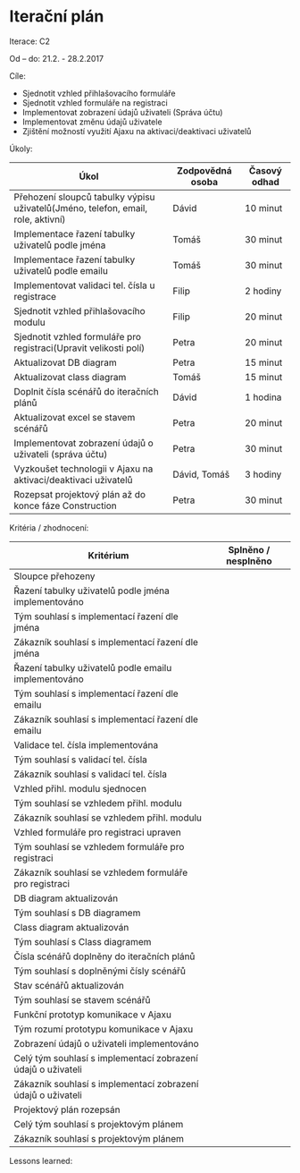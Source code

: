 <h1>Iterační plán</h1>
Iterace:  C2

Od – do:
21.2. - 28.2.2017

Cíle:
- Sjednotit vzhled přihlašovacího formuláře
- Sjednotit vzhled formuláře na registraci
- Implementovat zobrazení údajů uživateli (Správa účtu)
- Implementovat změnu údajů uživatele
- Zjištění možností využití Ajaxu na aktivaci/deaktivaci uživatelů

Úkoly:

|Úkol|	Zodpovědná osoba|	Časový odhad|
|---|---|---|
|Přehození sloupců tabulky výpisu uživatelů(Jméno, telefon, email, role, aktivní)|Dávid|10 minut|
|Implementace řazení tabulky uživatelů podle jména|Tomáš|30 minut|
|Implementace řazení tabulky uživatelů podle emailu|Tomáš|30 minut|
|Implementovat validaci tel. čísla u registrace|Filip|2 hodiny|
|Sjednotit vzhled přihlašovacího modulu|Filip|20 minut|
|Sjednotit vzhled formuláře pro registraci(Upravit velikosti polí)|Petra|20 minut|
|Aktualizovat DB diagram|Petra|15 minut|
|Aktualizovat class diagram|Tomáš|15 minut|
|Doplnit čísla scénářů do iteračních plánů|Dávid|1 hodina|
|Aktualizovat excel se stavem scénářů|Petra|20 minut|
|Implementovat zobrazení údajů o uživateli (správa účtu)|Petra|30 minut|
|Vyzkoušet technologii v Ajaxu na aktivaci/deaktivaci uživatelů|Dávid, Tomáš|3 hodiny|
|Rozepsat projektový plán až do konce fáze Construction|Petra|30 minut|

Kritéria / zhodnocení:

|Kritérium	|Splněno / nesplněno|
|---|---|
|Sloupce přehozeny||
|Řazení tabulky uživatelů podle jména implementováno||
|Tým souhlasí s implementací řazení dle jména||
|Zákazník souhlasí s implementací řazení dle jména||
|Řazení tabulky uživatelů podle emailu implementováno||
|Tým souhlasí s implementací řazení dle emailu||
|Zákazník souhlasí s implementací řazení dle emailu||
|Validace tel. čísla implementována||
|Tým souhlasí s validací tel. čísla||
|Zákazník souhlasí s validací tel. čísla||
|Vzhled přihl. modulu sjednocen||
|Tým souhlasí se vzhledem přihl. modulu ||
|Zákazník souhlasí se vzhledem přihl. modulu ||
|Vzhled formuláře pro registraci upraven||
|Tým souhlasí se vzhledem formuláře pro registraci ||
|Zákazník souhlasí se vzhledem formuláře pro registraci ||
|DB diagram aktualizován||
|Tým souhlasí s DB diagramem ||
|Class diagram aktualizován||
|Tým souhlasí s Class diagramem||
|Čísla scénářů doplněny do iteračních plánů||
|Tým souhlasí s doplněnými čísly scénářů||
|Stav scénářů aktualizován||
|Tým souhlasí se stavem scénářů ||
|Funkční prototyp komunikace v Ajaxu||
|Tým rozumí prototypu komunikace v Ajaxu||
|Zobrazení údajů o uživateli implementováno||
|Celý tým souhlasí s implementací zobrazení údajů o uživateli||
|Zákazník souhlasí s implementací zobrazení údajů o uživateli||
|Projektový plán rozepsán||
|Celý tým souhlasí s projektovým plánem||
|Zákazník souhlasí s projektovým plánem||

Lessons learned:
